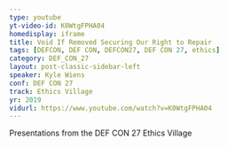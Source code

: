 ```yaml
---
type: youtube
yt-video-id: K0WtgFPHA04
homedisplay: iframe
title: Void If Removed Securing Our Right to Repair
tags: [DEFCON, DEF CON, DEFCON27, DEF CON 27, ethics]
category: DEF_CON_27
layout: post-classic-sidebar-left
speaker: Kyle Wiens
conf: DEF CON 27
track: Ethics Village
yr: 2019
vidurl: https://www.youtube.com/watch?v=K0WtgFPHA04
---
```

Presentations from the DEF CON 27 Ethics Village